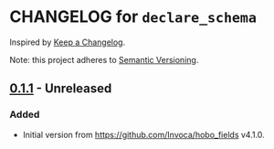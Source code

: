 # CHANGELOG for `declare_schema`

Inspired by [Keep a Changelog](https://keepachangelog.com/en/1.0.0/).

Note: this project adheres to [Semantic Versioning](https://semver.org/spec/v2.0.0.html).

## [0.1.1] - Unreleased
### Added
- Initial version from https://github.com/Invoca/hobo_fields v4.1.0.

[0.1.1]: https://github.com/Invoca/declarative_schema/tree/v0.1.1
